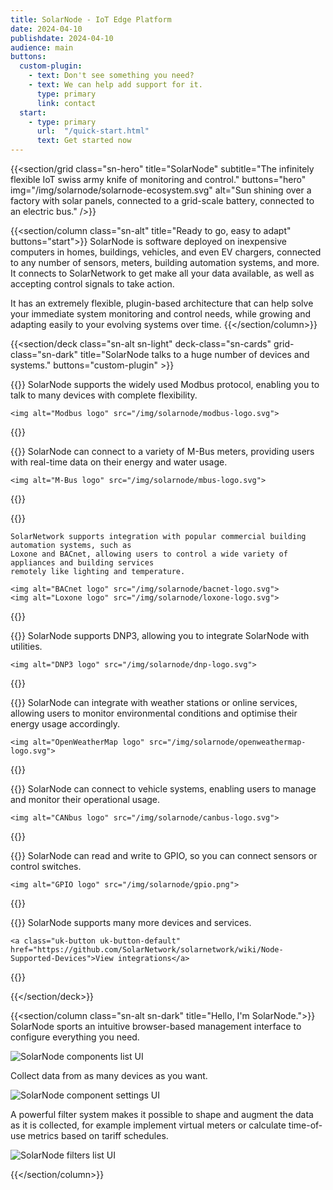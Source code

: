 ```yaml
---
title: SolarNode - IoT Edge Platform
date: 2024-04-10
publishdate: 2024-04-10
audience: main
buttons:
  custom-plugin:
    - text: Don't see something you need?
    - text: We can help add support for it.
      type: primary
      link: contact
  start:
    - type: primary
      url:  "/quick-start.html"
      text: Get started now
---
```

{{<section/grid
  class="sn-hero"
  title="SolarNode"
  subtitle="The infinitely flexible IoT swiss army knife of monitoring and control."
  buttons="hero"
  img="/img/solarnode/solarnode-ecosystem.svg"
  alt="Sun shining over a factory with solar panels, connected to a grid-scale battery, connected to an electric bus." />}}

{{<section/column class="sn-alt" title="Ready to go, easy to adapt" buttons="start">}}
  SolarNode is software deployed on inexpensive computers in homes, buildings, vehicles, and even EV
  chargers, connected to any number of sensors, meters, building automation systems, and more. It
  connects to SolarNetwork to get make all your data available, as well as accepting control signals
  to take action.

  It has an extremely flexible, plugin-based architecture that can help solve your
  immediate system monitoring and control needs, while growing and adapting easily to your evolving
  systems over time.
{{</section/column>}}

{{<section/deck class="sn-alt sn-light" deck-class="sn-cards" grid-class="sn-dark"
  title="SolarNode talks to a huge number of devices and systems."
  buttons="custom-plugin" >}}

  {{<column class="sn-info-card" title="Modbus" >}}
    SolarNode supports the widely used Modbus protocol, enabling you to talk to many
    devices with complete flexibility.

    <img alt="Modbus logo" src="/img/solarnode/modbus-logo.svg">
  {{</column>}}

  {{<column class="sn-info-card" title="M-Bus" >}}
    SolarNode can connect to a variety of M-Bus meters, providing users with real-time data on their
    energy and water usage.

    <img alt="M-Bus logo" src="/img/solarnode/mbus-logo.svg">
  {{</column>}}

  {{<column class="sn-info-card" title="Building Automation Systems" >}}

    SolarNetwork supports integration with popular commercial building automation systems, such as
    Loxone and BACnet, allowing users to control a wide variety of appliances and building services
    remotely like lighting and temperature.

    <img alt="BACnet logo" src="/img/solarnode/bacnet-logo.svg">
    <img alt="Loxone logo" src="/img/solarnode/loxone-logo.svg">

  {{</column>}}

  {{<column class="sn-info-card" title="DNP3" >}}
    SolarNode supports DNP3, allowing you to integrate SolarNode with utilities.

    <img alt="DNP3 logo" src="/img/solarnode/dnp-logo.svg">
  {{</column>}}

  {{<column class="sn-info-card" title="Weather Stations and Services" >}}
    SolarNode can integrate with weather stations or online services, allowing users to monitor
    environmental conditions and optimise their energy usage accordingly.

    <img alt="OpenWeatherMap logo" src="/img/solarnode/openweathermap-logo.svg">

  {{</column>}}

  {{<column class="sn-info-card" title="Vehicles" >}}
    SolarNode can connect to vehicle systems, enabling users to manage and monitor
    their operational usage.

    <img alt="CANbus logo" src="/img/solarnode/canbus-logo.svg">

  {{</column>}}

  {{<column class="sn-info-card" title="GPIO" >}}
    SolarNode can read and write to GPIO, so you can connect sensors or control switches.

    <img alt="GPIO logo" src="/img/solarnode/gpio.png">

  {{</column>}}

  {{<column class="sn-info-card" title="…and so much more." >}}
    SolarNode supports many more devices and services.

    <a class="uk-button uk-button-default" href="https://github.com/SolarNetwork/solarnetwork/wiki/Node-Supported-Devices">View integrations</a>

  {{</column>}}

{{</section/deck>}}

{{<section/column class="sn-alt sn-dark" title="Hello, I'm SolarNode.">}}
SolarNode sports an intuitive browser-based management interface to configure everything you need.

![SolarNode components list UI](/img/solarnode/solarnode-ui-components@2x.png)

Collect data from as many devices as you want.

![SolarNode component settings UI](/img/solarnode/solarnode-ui-device@2x.png)

A powerful filter system makes it possible to shape and augment the data as it is collected,
for example implement virtual meters or calculate time-of-use metrics based on tariff schedules.

![SolarNode filters list UI](/img/solarnode/solarnode-ui-filters@2x.png)

{{</section/column>}}

